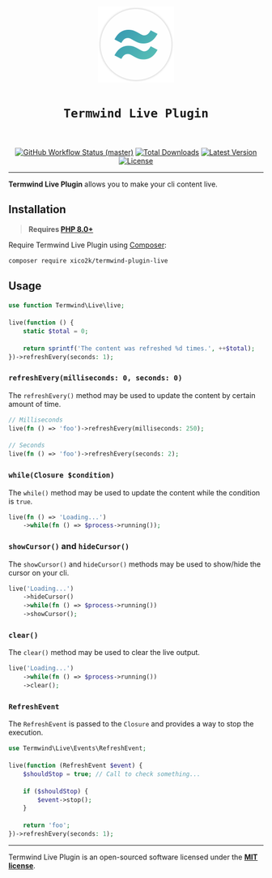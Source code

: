 <p align="center">
    <img width="150" height="150" alt="Termwind logo" src="/art/logo.png"/>
</p>

<h1 align="center" style="border:none !important">
    <code>Termwind Live Plugin</code>
    <br>
    <br>
</h1>

<p align="center">
    <p align="center">
        <a href="https://github.com/xico2k/termwind-plugin-live/actions"><img alt="GitHub Workflow Status (master)" src="https://img.shields.io/github/workflow/status/xico2k/termwind-plugin-live/Tests/master"></a>
        <a href="https://packagist.org/packages/xico2k/termwind-plugin-live"><img alt="Total Downloads" src="https://img.shields.io/packagist/dt/xico2k/termwind-plugin-live"></a>
        <a href="https://packagist.org/packages/xico2k/termwind-plugin-live"><img alt="Latest Version" src="https://img.shields.io/packagist/v/xico2k/termwind-plugin-live"></a>
        <a href="https://packagist.org/packages/xico2k/termwind-plugin-live"><img alt="License" src="https://img.shields.io/packagist/l/xico2k/termwind-plugin-live"></a>
    </p>
</p>


------
**Termwind Live Plugin** allows you to make your cli content live.

## Installation

> **Requires [PHP 8.0+](https://php.net/releases/)**

Require Termwind Live Plugin using [Composer](https://getcomposer.org):

```bash
composer require xico2k/termwind-plugin-live
```

## Usage

```php
use function Termwind\Live\live;

live(function () {
    static $total = 0;

    return sprintf('The content was refreshed %d times.', ++$total);
})->refreshEvery(seconds: 1);
```

### `refreshEvery(milliseconds: 0, seconds: 0)`

The `refreshEvery()` method may be used to update the content by
certain amount of time.

```php
// Milliseconds
live(fn () => 'foo')->refreshEvery(milliseconds: 250);

// Seconds
live(fn () => 'foo')->refreshEvery(seconds: 2);
```

### `while(Closure $condition)`

The `while()` method may be used to update the content
while the condition is `true`.

```php
live(fn () => 'Loading...')
    ->while(fn () => $process->running());
```

### `showCursor()` and `hideCursor()`

The `showCursor()` and `hideCursor()` methods may be used to
show/hide the cursor on your cli.

```php
live('Loading...')
    ->hideCursor()
    ->while(fn () => $process->running())
    ->showCursor();
```

### `clear()`

The `clear()` method may be used to clear the live output.

```php
live('Loading...')
    ->while(fn () => $process->running())
    ->clear();
```

### `RefreshEvent`

The `RefreshEvent` is passed to the `Closure` and provides a way
to stop the execution.

```php
use Termwind\Live\Events\RefreshEvent;

live(function (RefreshEvent $event) {
    $shouldStop = true; // Call to check something...

    if ($shouldStop) {
        $event->stop();
    }

    return 'foo';
})->refreshEvery(seconds: 1);
```

---

Termwind Live Plugin is an open-sourced software licensed under the **[MIT license](https://opensource.org/licenses/MIT)**.
